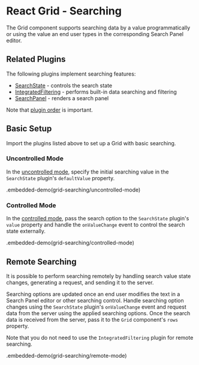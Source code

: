 # React Grid - Searching

The Grid component supports searching data by a value programmatically or using the value an end user types in the corresponding Search Panel editor. 

## Related Plugins

The following plugins implement searching features:

- [SearchState](../reference/search-state.md) - controls the search state
- [IntegratedFiltering](../reference/integrated-filtering.md) - performs built-in data searching and filtering
- [SearchPanel](../reference/search-panel.md) - renders a search panel

Note that [plugin order](./plugin-overview.md#plugin-order) is important.

## Basic Setup

Import the plugins listed above to set up a Grid with basic searching.

### Uncontrolled Mode

In the [uncontrolled mode](controlled-and-uncontrolled-modes.md), specify the initial searching value in the `SearchState` plugin's `defaultValue` property.

.embedded-demo(grid-searching/uncontrolled-mode)

### Controlled Mode

In the [controlled mode](controlled-and-uncontrolled-modes.md), pass the search option to the `SearchState` plugin's `value` property and handle the `onValueChange` event to control the search state externally.

.embedded-demo(grid-searching/controlled-mode)

## Remote Searching

It is possible to perform searching remotely by handling search value state changes, generating a request, and sending it to the server.

Searching options are updated once an end user modifies the text in a Search Panel editor or other searching control. Handle searching option changes using the `SearchState` plugin's `onValueChange` event and request data from the server using the applied searching options. Once the search data is received from the server, pass it to the `Grid` component's `rows` property.

Note that you do not need to use the `IntegratedFiltering` plugin for remote searching.

.embedded-demo(grid-searching/remote-mode)
